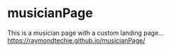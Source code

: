 # musicianPage
This is a musician page with a custom landing page...
https://raymondtechie.github.io/musicianPage/
